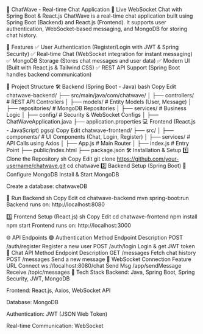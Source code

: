 📜 ChatWave - Real-time Chat Application
🔗 Live WebSocket Chat with Spring Boot & React.js
ChatWave is a real-time chat application built using Spring Boot (Backend) and React.js (Frontend). It supports user authentication, WebSocket-based messaging, and MongoDB for storing chat history.


🚀 Features
✅ User Authentication (Register/Login with JWT & Spring Security)
✅ Real-time Chat (WebSocket integration for instant messaging)
✅ MongoDB Storage (Stores chat messages and user data)
✅ Modern UI (Built with React.js & Tailwind CSS)
✅ REST API Support (Spring Boot handles backend communication)

📂 Project Structure
🛠 Backend (Spring Boot - Java)
bash
Copy
Edit
chatwave-backend/
├── src/main/java/com/chatwave/
│   ├── controllers/       # REST API Controllers
│   ├── models/            # Entity Models (User, Message)
│   ├── repositories/      # MongoDB Repositories
│   ├── services/          # Business Logic
│   ├── config/            # Security & WebSocket Configs
│   ├── ChatWaveApplication.java
├── application.properties
💻 Frontend (React.js - JavaScript)
pgsql
Copy
Edit
chatwave-frontend/
├── src/
│   ├── components/        # UI Components (Chat, Login, Register)
│   ├── services/          # API Calls using Axios
│   ├── App.js             # Main Router
│   ├── index.js           # Entry Point
├── public/index.html
├── package.json
🛠 Installation & Setup
1️⃣ Clone the Repository
sh
Copy
Edit
git clone https://github.com/your-username/chatwave.git
cd chatwave
2️⃣ Backend Setup (Spring Boot)
🔹 Configure MongoDB
Install & Start MongoDB

Create a database: chatwaveDB

🔹 Run Backend
sh
Copy
Edit
cd chatwave-backend
mvn spring-boot:run
Backend runs on: http://localhost:8080

3️⃣ Frontend Setup (React.js)
sh
Copy
Edit
cd chatwave-frontend
npm install
npm start
Frontend runs on: http://localhost:3000

🌐 API Endpoints
🟢 Authentication
Method	Endpoint	Description
POST	/auth/register	Register a new user
POST	/auth/login	Login & get JWT token
💬 Chat API
Method	Endpoint	Description
GET	/messages	Fetch chat history
POST	/messages	Send a new message
🔗 WebSocket Connection
Feature	URL
Connect	ws://localhost:8080/chat
Send Msg	/app/sendMessage
Receive	/topic/messages
📌 Tech Stack
Backend: Java, Spring Boot, Spring Security, JWT, MongoDB

Frontend: React.js, Axios, WebSocket API

Database: MongoDB

Authentication: JWT (JSON Web Token)

Real-time Communication: WebSocket

